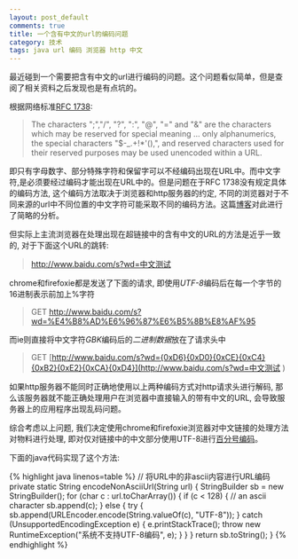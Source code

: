 ```yaml
---
layout: post_default
comments: true
title: 一个含有中文的url的编码问题
category: 技术
tags: java url 编码 浏览器 http 中文
---
```


最近碰到一个需要把含有中文的url进行编码的问题。这个问题看似简单，但是查阅了相关资料之后发现也是有点坑的。

根据网络标准[RFC 1738](http://www.ietf.org/rfc/rfc1738.txt):

 > The characters ";","/", "?", ":", "@", "=" and "&" are the characters which may be reserved for special meaning ... only alphanumerics, the special characters "$-_.+!*'(),", and reserved characters used for their reserved purposes may be used unencoded within a URL.

即只有字母数字、部分特殊字符和保留字可以不经编码出现在URL中。而中文字符,是必须要经过编码才能出现在URL中的。但是问题在于RFC 1738没有规定具体的编码方法, 这个编码方法取决于浏览器和http服务器的约定, 不同的浏览器对于不同来源的url中不同位置的中文字符可能采取不同的编码方法。这篇[博客](http://www.cnblogs.com/kenshinobiy/p/4377365.html)对此进行了简略的分析。

但实际上主流浏览器在处理出现在超链接中的含有中文的URL的方法是近乎一致的, 对于下面这个URL的跳转:

> http://www.baidu.com/s?wd=中文测试

chrome和firefoxie都是发送了下面的请求, 即使用*UTF-8*编码后在每一个字节的16进制表示前加上%字符

> GET http://www.baidu.com/s?wd=%E4%B8%AD%E6%96%87%E6%B5%8B%E8%AF%95

而ie则直接将中文字符*GBK*编码后的*二进制数据*放在了请求头中

> GET [http://www.baidu.com/s?wd={0xD6}{0xD0}{0xCE}{0xC4}{0xB2}{0xE2}{0xCA}{0xD4}](http://www.baidu.com/s?wd=中文测试
)

如果http服务器不能同时正确地使用以上两种编码方式对http请求头进行解码, 那么该服务器就不能正确处理用户在浏览器中直接输入的带有中文的URL, 会导致服务器上的应用程序出现乱码问题。

综合考虑以上问题, 我们决定使用chrome和firefoxie浏览器对中文链接的处理方法对物料进行处理, 即对仅对链接中的中文部分使用UTF-8进行[百分号编码](https://zh.wikipedia.org/zh/%E7%99%BE%E5%88%86%E5%8F%B7%E7%BC%96%E7%A0%81)。

下面的java代码实现了这个方法:

{% highlight java linenos=table %}
// 将URL中的非ascii内容进行URL编码
private static String encodeNonAsciiUrl(String url) {
    StringBuilder sb = new StringBuilder();
    for (char c : url.toCharArray()) {
        if (c < 128) {
            // an ascii character
            sb.append(c);
        } else {
            try {
                sb.append(URLEncoder.encode(String.valueOf(c), "UTF-8"));
            } catch (UnsupportedEncodingException e) {
                e.printStackTrace();
                throw new RuntimeException("系统不支持UTF-8编码", e);
            }
        }
    }
    return sb.toString();
}
{% endhighlight %}
